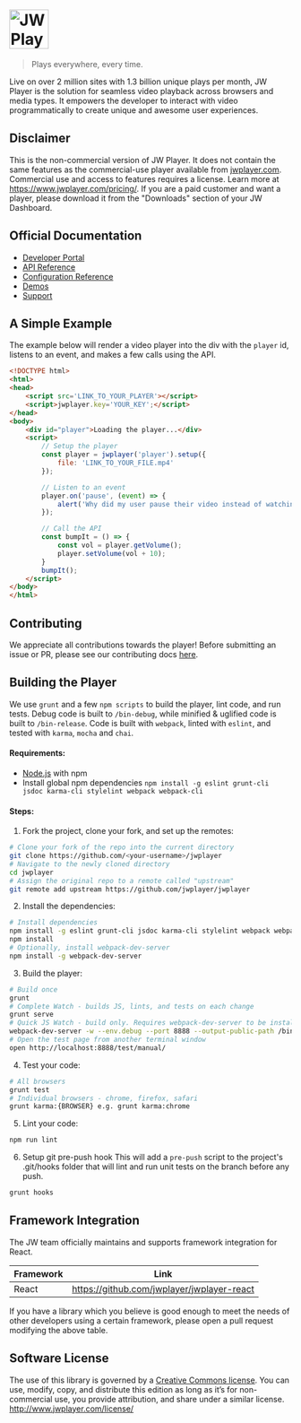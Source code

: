 # <img height="70px" src="assets/logo.svg" alt="JW Player Logo" title="JW Player Logo"/>

> Plays everywhere, every time.

Live on over 2 million sites with 1.3 billion unique plays per month, JW Player is the solution for seamless video playback across browsers and media types. It empowers the developer to interact with video programmatically to create unique and awesome user experiences.
  
## Disclaimer
This is the non-commercial version of JW Player. It does not contain the same features as the commercial-use player available from [jwplayer.com](https://www.jwplayer.com/). Commercial use and access to features requires a license. Learn more at https://www.jwplayer.com/pricing/. If you are a paid customer and want a player, please download it from the "Downloads" section of your JW Dashboard.
  
## Official Documentation
- [Developer Portal](https://developer.jwplayer.com/)
- [API Reference](https://developer.jwplayer.com/jw-player/docs/developer-guide/api/javascript_api_reference/) 
- [Configuration Reference](https://developer.jwplayer.com/jw-player/docs/developer-guide/customization/configuration-reference/)
- [Demos](https://developer.jwplayer.com/jw-player/demos/)
- [Support](http://support.jwplayer.com/)

## A Simple Example

The example below will render a video player into the div with the `player` id, listens to an event, and makes a few calls using the API.

````html
<!DOCTYPE html>
<html>
<head>
    <script src='LINK_TO_YOUR_PLAYER'></script>
    <script>jwplayer.key='YOUR_KEY';</script>
</head>
<body>
    <div id="player">Loading the player...</div>
    <script>
        // Setup the player
        const player = jwplayer('player').setup({
            file: 'LINK_TO_YOUR_FILE.mp4'
        });

        // Listen to an event
        player.on('pause', (event) => {
            alert('Why did my user pause their video instead of watching it?');
        });

        // Call the API
        const bumpIt = () => {
            const vol = player.getVolume();
            player.setVolume(vol + 10);
        }
        bumpIt();
    </script>
</body>
</html>
````

## Contributing

We appreciate all contributions towards the player! Before submitting an issue or PR, please see our contributing docs [here](CONTRIBUTING.md).

## Building the Player

We use `grunt` and a few `npm scripts` to build the player, lint code, and run tests. Debug code is built to `/bin-debug`, while minified & uglified code is built to `/bin-release`. Code is built with `webpack`, linted with `eslint`, and tested with `karma`, `mocha` and `chai`.

#### Requirements:

- [Node.js](http://nodejs.org/download/) with npm
- Install global npm dependencies
`npm install -g eslint grunt-cli jsdoc karma-cli stylelint webpack webpack-cli`

#### Steps:

1. Fork the project, clone your fork, and set up the remotes:
````bash
# Clone your fork of the repo into the current directory
git clone https://github.com/<your-username>/jwplayer
# Navigate to the newly cloned directory
cd jwplayer
# Assign the original repo to a remote called "upstream"
git remote add upstream https://github.com/jwplayer/jwplayer
````

2. Install the dependencies:
````bash
# Install dependencies
npm install -g eslint grunt-cli jsdoc karma-cli stylelint webpack webpack-cli
npm install
# Optionally, install webpack-dev-server
npm install -g webpack-dev-server
````
 
3. Build the player:
````bash
# Build once
grunt
# Complete Watch - builds JS, lints, and tests on each change
grunt serve
# Quick JS Watch - build only. Requires webpack-dev-server to be installed globally
webpack-dev-server -w --env.debug --port 8888 --output-public-path /bin-debug/
# Open the test page from another terminal window
open http://localhost:8888/test/manual/
````
 
4. Test your code:
````bash
# All browsers
grunt test
# Individual browsers - chrome, firefox, safari
grunt karma:{BROWSER} e.g. grunt karma:chrome
````
 
5. Lint your code:
````bash
npm run lint
````

6. Setup git pre-push hook
This will add a `pre-push` script to the project's .git/hooks folder that will lint and run unit tests on the branch before any push.
````bash
grunt hooks
```` 

## Framework Integration

The JW team officially maintains and supports framework integration for React.

| Framework | Link |
| --------- | ---- |
| React |  https://github.com/jwplayer/jwplayer-react |

If you have a library which you believe is good enough to meet the needs of other developers using a certain framework, please open a pull request modifying the above table.

## Software License

The use of this library is governed by a [Creative Commons license](http://creativecommons.org/licenses/by-nc-sa/3.0/). You can use, modify, copy, and distribute this edition as long as it’s for non-commercial use, you provide attribution, and share under a similar license.
http://www.jwplayer.com/license/
